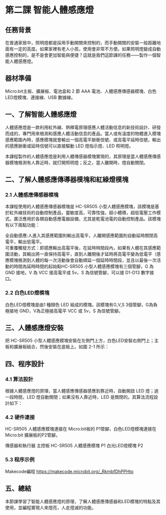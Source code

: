 # 第二課  智能人體感應燈 
## 任務背景 
<P>
在普通家居中，照明燈都是採用手動開關來控制的，而手動開關的安裝一般距離地面有一定的高度。如果家裡有老人小孩，使用會非常不方便。如果照明燈變成自動感應控制的，是不是會更加智能與便捷？這就是我們這節課的任務——製作一個智能人體感應燈。 
<P> 
    
## 器材準備 
<P>
Micro:bit主板、擴展板、電池盒和 2 節 AAA 電池、人體感應傳感器模塊、白色LED燈模塊、連接線、USB 數據線。 
<P>
    
## 一、了解智能人體感應燈 
<P>
人體感應燈是一款利用紅外線、熱釋電原理感應人體活動信息的新技術設計、研發而成的，專門用來檢測和感應人體活動信息的產品。當人或有溫度的物體進入模塊感應範圍內時，感應模塊就會輸出一個高電平脈衝信號、或高電平延時信號，輸出的感應脈衝或延時信號可以直接驅動 LED 燈指示燈、LED 照明燈。 
<P>
<P>
本課程製作的人體感應燈是利用人體傳感器模塊實現的，其原理是當人體感應傳感器模塊檢測有人靠近時，就打開照明燈；反之，當人離開時，燈自動關閉。
<P>

## 二、了解人體感應傳導器模塊和紅綠燈模塊 

### 2.1 人體感應傳感器模塊 
<P>
本課程使用的人體感應傳感器模塊是 HC-SR505 小型人體感應模塊，該模塊是基於紅外線技術的自動控制產品，靈敏度高，可靠性強，超小體積，超低電壓工作模式。廣泛應用於各類自動感應電器設備，尤其是乾電池電的自動控制產品。該模塊有以下兩點功能： 
<P>
<P>
全自動感應:人進入其感應範圍則輸出高電平，人離開感應範圍則自動延時關閉高電平，輸出低電平。 
<BR>
可重覆觸發方式：即感應輸出高電平後，在延時時間段內，如果有人體在其感應範圍活動，其輸出將一直保持高電平，直到人離開後才延時將高電平變為低電平（感應模塊檢測到人體的每一次活動後會自動順延一個延時時間段，並且以最後一次活動的時間為延時時間的起始點HC-SR505 小型人體感應模塊有三個管腳，G 為 GND 接地，V 為 VCC 接高電平或 5v，S 為信號管腳，可以接 D1-D13 數字接口。
<P>

### 2.2 白色LED燈模塊 
<P>
    白色LED燈模塊是由1 種顏色 LED 組成的模塊。該模塊有G,V,S 3個管腳，G為負極接地 GND，V為正極接高電平 VCC 或 5v，S 為信號管腳。 
<P>

## 三、人體感應燈安裝 
<P>
    把 HC-SR505 小型人體感應模塊安裝在左側門上方，白色LED安裝右側門上；主板和擴展板結合，然後安裝在底板上。如圖 2-1 所示： 
<P>

## 四、程序設計 

### 4.1 算法設計 
<P>
    根據人體感應燈的原理，當人體感應傳感器感應到靠近時，自動開啟 LED 燈；過一段時間，LED 燈自動關閉；如果沒有人靠近時，LED 是關閉的。其算法流程設計如下： 
<P> 
    
### 4.2 硬件連接 
<P>
    HC-SR505 人體感應模塊連接在 Micro:bit板的 P1管腳，白色LED燈模塊連接在 Micro:bit 擴展板的P2管腳。 
<P>
<P>
傳感器和執行器             主控板 
HC-SR505 人體感應模塊      P1 
白光LED燈模塊              P2 
<P>

### 5.3 程序示例 
Makecode編程 
https://makecode.microbit.org/_RkmbfDhPPHto 
<P>
    
## 五、總結 
<P>
    本節課學習了智能人體感應燈的原理，了解人體感應傳感器和LED模塊的特點及其使用，並編程實現人來燈亮，人走燈滅的功能。 
<P>
